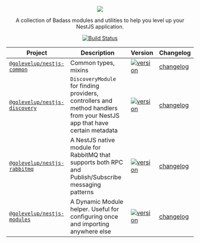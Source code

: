 <p align="center">
    <image src="golevelup-nest-logo.svg">
</p>

<p align="center">
A collection of Badass modules and utilities to help you level up your NestJS application. 
</p>

<p align="center">
</p>

<span align="center">

[![Build Status](https://dev.azure.com/golevelup/nestjs/_apis/build/status/golevelup.nestjs?branchName=master)](https://dev.azure.com/golevelup/nestjs/_build/latest?definitionId=1&branchName=master)

</span>

| Project                                               | Description                                                                                                              | Version                                                                                                                               | Changelog                                      |
| ----------------------------------------------------- | ------------------------------------------------------------------------------------------------------------------------ | ------------------------------------------------------------------------------------------------------------------------------------- | ---------------------------------------------- |
| [`@golevelup/nestjs-common`](./packages/common)       | Common types, mixins                                                                                                     | [![version](https://img.shields.io/npm/v/@golevelup/nestjs-common.svg)](https://www.npmjs.com/package/@golevelup/nestjs-common)       | [changelog](./packages/common/CHANGELOG.md)    |
| [`@golevelup/nestjs-discovery`](./packages/discovery) | `DiscoveryModule` for finding providers, controllers and method handlers from your NestJS app that have certain metadata | [![version](https://img.shields.io/npm/v/@golevelup/nestjs-discovery.svg)](https://www.npmjs.com/package/@golevelup/nestjs-discovery) | [changelog](./packages/discovery/CHANGELOG.md) |
| [`@golevelup/nestjs-rabbitmq`](./packages/rabbitmq)   | A NestJS native module for RabbitMQ that supports both RPC and Publish/Subscribe messaging patterns                      | [![version](https://img.shields.io/npm/v/@golevelup/nestjs-rabbitmq.svg)](https://www.npmjs.com/package/@golevelup/nestjs-rabbitmq)   | [changelog](./packages/rabbitmq/CHANGELOG.md)  |
| [`@golevelup/nestjs-modules`](./packages/modules)     | A Dynamic Module helper. Useful for configuring once and importing anywhere else                                         | [![version](https://img.shields.io/npm/v/@golevelup/nestjs-modules.svg)](https://www.npmjs.com/package/@golevelup/nestjs-modules)     | [changelog](./packages/modules/CHANGELOG.md)   |
